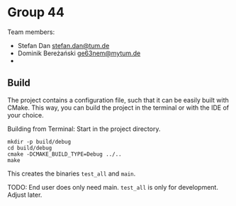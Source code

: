 # Group 44

Team members:

- Stefan Dan [stefan.dan@tum.de](mailto:stefan.dan@tum.de)
- Dominik Bereżański [ge63nem@mytum.de](mailto:ge63nem@mytum.de)
- 

## Build

The project contains a configuration file, such that it can be easily built with CMake. This way, you can build the project in the
terminal or with the IDE of your choice.

Building from Terminal: Start in the project directory.

```
mkdir -p build/debug
cd build/debug
cmake -DCMAKE_BUILD_TYPE=Debug ../..
make
```
This creates the binaries `test_all` and `main`.

TODO: End user does only need main. `test_all` is only for development. Adjust later.
